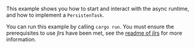 This example shows you how to start and interact with the async runtime, and how to implement a `PersistenTask`.

You can run this example by calling `cargo run`. You must ensure the prerequisites to use jlrs have been met, see the [readme of jlrs](https://github.com/Taaitaaiger/jlrs/blob/master/README.md) for more information. 
